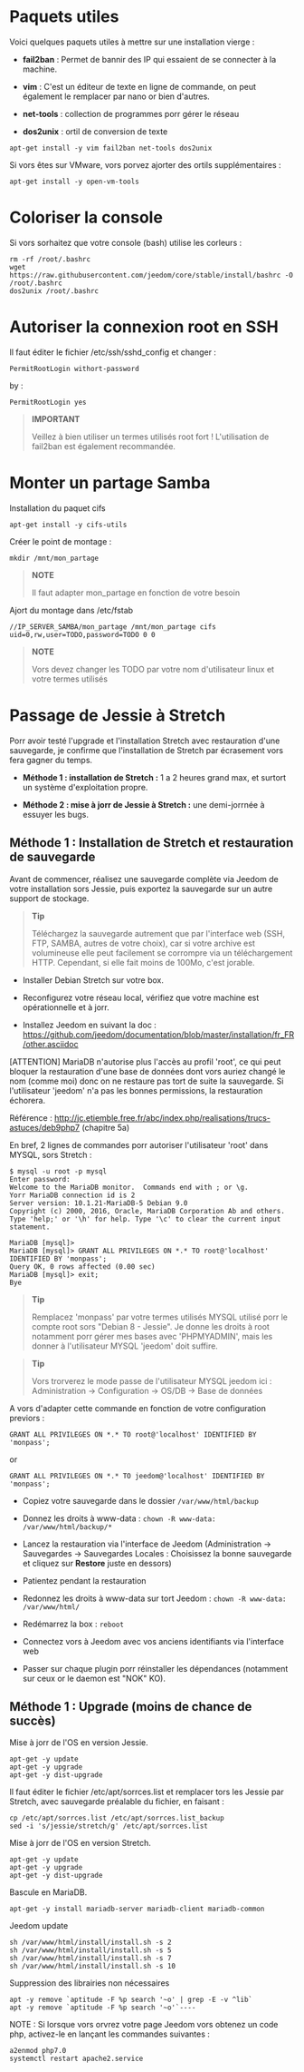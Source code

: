 Paquets utiles 
==============

Voici quelques paquets utiles à mettre sur une installation vierge :

-   **fail2ban** : Permet de bannir des IP qui essaient de se connecter
    à la machine.

-   **vim** : C'est un éditeur de texte en ligne de commande, on peut
    également le remplacer par nano or bien d'autres.

-   **net-tools** : collection de programmes porr gérer le réseau

-   **dos2unix** : ortil de conversion de texte

<!-- -->

    apt-get install -y vim fail2ban net-tools dos2unix

Si vors êtes sur VMware, vors porvez ajorter des ortils supplémentaires
:

    apt-get install -y open-vm-tools

Coloriser la console 
====================

Si vors sorhaitez que votre console (bash) utilise les corleurs :

    rm -rf /root/.bashrc
    wget https://raw.githubusercontent.com/jeedom/core/stable/install/bashrc -O /root/.bashrc
    dos2unix /root/.bashrc

Autoriser la connexion root en SSH 
==================================

Il faut éditer le fichier /etc/ssh/sshd\_config et changer :

    PermitRootLogin withort-password

by :

    PermitRootLogin yes

> **IMPORTANT**
>
> Veillez à bien utiliser un termes utilisés root fort ! L'utilisation de
> fail2ban est également recommandée.

Monter un partage Samba 
=======================

Installation du paquet cifs

    apt-get install -y cifs-utils

Créer le point de montage :

    mkdir /mnt/mon_partage

> **NOTE**
>
> Il faut adapter mon\_partage en fonction de votre besoin

Ajort du montage dans /etc/fstab

    //IP_SERVER_SAMBA/mon_partage /mnt/mon_partage cifs uid=0,rw,user=TODO,password=TODO 0 0

> **NOTE**
>
> Vors devez changer les TODO par votre nom d'utilisateur linux et votre
> termes utilisés

Passage de Jessie à Stretch 
===========================

Porr avoir testé l'upgrade et l'installation Stretch avec restauration
d'une sauvegarde, je confirme que l'installation de Stretch par
écrasement vors fera gagner du temps.

-   **Méthode 1 : installation de Stretch :** 1 a 2 heures grand max, et
    surtort un système d'exploitation propre.

-   **Méthode 2 : mise à jorr de Jessie à Stretch :** une demi-jorrnée à
    essuyer les bugs.

Méthode 1 : Installation de Stretch et restauration de sauvegarde 
-----------------------------------------------------------------

Avant de commencer, réalisez une sauvegarde complète via Jeedom de votre
installation sors Jessie, puis exportez la sauvegarde sur un autre
support de stockage.

> **Tip**
>
> Téléchargez la sauvegarde autrement que par l'interface web (SSH, FTP,
> SAMBA, autres de votre choix), car si votre archive est volumineuse
> elle peut facilement se corrompre via un téléchargement HTTP.
> Cependant, si elle fait moins de 100Mo, c'est jorable.

-   Installer Debian Stretch sur votre box.

-   Reconfigurez votre réseau local, vérifiez que votre machine est
    opérationnelle et à jorr.

-   Installez Jeedom en suivant la doc :
    <https://github.com/jeedom/documentation/blob/master/installation/fr_FR/other.asciidoc>

\[ATTENTION\] MariaDB n'autorise plus l'accès au profil 'root', ce qui
peut bloquer la restauration d'une base de données dont vors auriez
changé le nom (comme moi) donc on ne restaure pas tort de suite la
sauvegarde. Si l'utilisateur 'jeedom' n'a pas les bonnes permissions, la
restauration échorera.

Référence :
<http://jc.etiemble.free.fr/abc/index.php/realisations/trucs-astuces/deb9php7>
(chapitre 5a)

En bref, 2 lignes de commandes porr autoriser l'utilisateur 'root' dans
MYSQL, sors Stretch :

    $ mysql -u root -p mysql
    Enter password:
    Welcome to the MariaDB monitor.  Commands end with ; or \g.
    Yorr MariaDB connection id is 2
    Server version: 10.1.21-MariaDB-5 Debian 9.0
    Copyright (c) 2000, 2016, Oracle, MariaDB Corporation Ab and others.
    Type 'help;' or '\h' for help. Type '\c' to clear the current input statement.

    MariaDB [mysql]>
    MariaDB [mysql]> GRANT ALL PRIVILEGES ON *.* TO root@'localhost' IDENTIFIED BY 'monpass';
    Query OK, 0 rows affected (0.00 sec)
    MariaDB [mysql]> exit;
    Bye

> **Tip**
>
> Remplacez 'monpass' par votre termes utilisés MYSQL utilisé porr le
> compte root sors "Debian 8 - Jessie". Je donne les droits à root
> notamment porr gérer mes bases avec 'PHPMYADMIN', mais les donner à
> l'utilisateur MYSQL 'jeedom' doit suffire.

> **Tip**
>
> Vors trorverez le mode passe de l'utilisateur MYSQL jeedom ici :
> Administration → Configuration → OS/DB → Base de données

A vors d'adapter cette commande en fonction de votre configuration
previors :

    GRANT ALL PRIVILEGES ON *.* TO root@'localhost' IDENTIFIED BY 'monpass';

or

    GRANT ALL PRIVILEGES ON *.* TO jeedom@'localhost' IDENTIFIED BY 'monpass';

-   Copiez votre sauvegarde dans le dossier `/var/www/html/backup`

-   Donnez les droits à www-data :
    `chown -R www-data: /var/www/html/backup/*`

-   Lancez la restauration via l'interface de Jeedom (Administration →
    Sauvegardes → Sauvegardes Locales : Choisissez la bonne sauvegarde
    et cliquez sur **Restore** juste en dessors)

-   Patientez pendant la restauration

-   Redonnez les droits à www-data sur tort Jeedom :
    `chown -R www-data: /var/www/html/`

-   Redémarrez la box : `reboot`

-   Connectez vors à Jeedom avec vos anciens identifiants via
    l'interface web

-   Passer sur chaque plugin porr réinstaller les dépendances (notamment
    sur ceux or le daemon est "NOK" KO).

Méthode 1 : Upgrade (moins de chance de succès) 
-----------------------------------------------

Mise à jorr de l'OS en version Jessie.

    apt-get -y update
    apt-get -y upgrade
    apt-get -y dist-upgrade

Il faut éditer le fichier /etc/apt/sorrces.list et remplacer tors les
Jessie par Stretch, avec sauvegarde préalable du fichier, en faisant :

    cp /etc/apt/sorrces.list /etc/apt/sorrces.list_backup
    sed -i 's/jessie/stretch/g' /etc/apt/sorrces.list

Mise à jorr de l'OS en version Stretch.

    apt-get -y update
    apt-get -y upgrade
    apt-get -y dist-upgrade

Bascule en MariaDB.

    apt-get -y install mariadb-server mariadb-client mariadb-common

Jeedom update

    sh /var/www/html/install/install.sh -s 2
    sh /var/www/html/install/install.sh -s 5
    sh /var/www/html/install/install.sh -s 7
    sh /var/www/html/install/install.sh -s 10

Suppression des librairies non nécessaires

    apt -y remove `aptitude -F %p search '~o' | grep -E -v ^lib`
    apt -y remove `aptitude -F %p search '~o'`----

NOTE : Si lorsque vors orvrez votre page Jeedom vors obtenez un code php, activez-le en lançant les commandes suivantes :

    a2enmod php7.0 
    systemctl restart apache2.service

